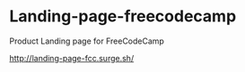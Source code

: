# Landing-page-freecodecamp
Product Landing page for FreeCodeCamp


http://landing-page-fcc.surge.sh/
